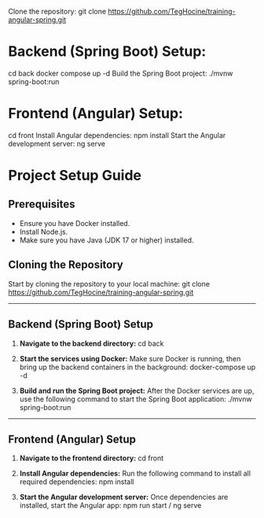 

Clone the repository: git clone https://github.com/TegHocine/training-angular-spring.git

# Backend (Spring Boot) Setup:
cd back
docker compose up -d
Build the Spring Boot project: ./mvnw spring-boot:run

# Frontend (Angular) Setup:
cd front
Install Angular dependencies: npm install
Start the Angular development server: ng serve


# Project Setup Guide

## Prerequisites
- Ensure you have Docker installed.
- Install Node.js.
- Make sure you have Java (JDK 17 or higher) installed.

## Cloning the Repository
Start by cloning the repository to your local machine:
git clone https://github.com/TegHocine/training-angular-spring.git

---

## Backend (Spring Boot) Setup

1. **Navigate to the backend directory:**
   cd back

2. **Start the services using Docker:**
   Make sure Docker is running, then bring up the backend containers in the background:
   docker-compose up -d

3. **Build and run the Spring Boot project:**
   After the Docker services are up, use the following command to start the Spring Boot application:
   ./mvnw spring-boot:run

---

## Frontend (Angular) Setup

1. **Navigate to the frontend directory:**
   cd front

2. **Install Angular dependencies:**
   Run the following command to install all required dependencies:
   npm install

3. **Start the Angular development server:**
   Once dependencies are installed, start the Angular app:
   npm run start / ng serve

